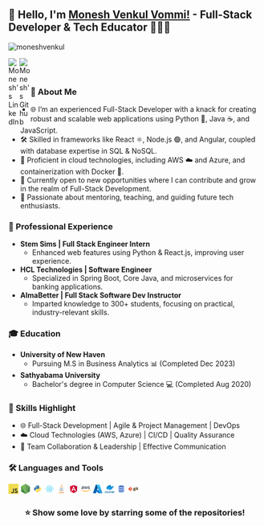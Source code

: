 ## 👋 Hello, I'm [Monesh Venkul Vommi!](https://moneshvenkul.github.io/) - Full-Stack Developer & Tech Educator 🚀👨‍💻

<p align="left"> <img src="https://komarev.com/ghpvc/?username=moneshvenkul&label=Profile%20Views&color=blue&style=plastic" alt="moneshvenkul" /> </p>

<a href="https://www.linkedin.com/in/monesh-venkul-vommi-8a80b6174/">
  <img align="left" alt="Monesh's LinkedIn" width="22px" src="https://cdn.jsdelivr.net/npm/simple-icons@v3/icons/linkedin.svg" />
</a>
<a href="https://github.com/moneshvenkul">
  <img align="left" alt="Monesh's Github" width="22px" src="https://cdn.jsdelivr.net/npm/simple-icons@v3/icons/github.svg" />
</a>

<br/>
<br/>

### 🌟 About Me

- 🌐 I’m an experienced Full-Stack Developer with a knack for creating robust and scalable web applications using Python 🐍, Java ☕, and JavaScript.
- 🛠️ Skilled in frameworks like React ⚛️, Node.js 🟢, and Angular, coupled with database expertise in SQL & NoSQL.
- 📡 Proficient in cloud technologies, including AWS ☁️ and Azure, and containerization with Docker 🐳.
- 🎯 Currently open to new opportunities where I can contribute and grow in the realm of Full-Stack Development.
- 🤝 Passionate about mentoring, teaching, and guiding future tech enthusiasts.

### 💼 Professional Experience

- **Stem Sims | Full Stack Engineer Intern**
  - Enhanced web features using Python & React.js, improving user experience.
- **HCL Technologies | Software Engineer**
  - Specialized in Spring Boot, Core Java, and microservices for banking applications.
- **AlmaBetter | Full Stack Software Dev Instructor**
  - Imparted knowledge to 300+ students, focusing on practical, industry-relevant skills.

### 🎓 Education

- **University of New Haven**
  - Pursuing M.S in Business Analytics 📊 (Completed Dec 2023)
- **Sathyabama University**
  - Bachelor's degree in Computer Science 💻 (Completed Aug 2020)

### 🌟 Skills Highlight

- 🌐 Full-Stack Development | Agile & Project Management | DevOps
- ☁️ Cloud Technologies (AWS, Azure) | CI/CD | Quality Assurance
- 👥 Team Collaboration & Leadership | Effective Communication

### 🛠️ Languages and Tools

<code><img height="20" src="https://raw.githubusercontent.com/github/explore/main/topics/javascript/javascript.png"></code>
<code><img height="20" src="https://raw.githubusercontent.com/github/explore/main/topics/nodejs/nodejs.png"></code>
<code><img height="20" src="https://raw.githubusercontent.com/github/explore/main/topics/python/python.png"></code>
<code><img height="20" src="https://raw.githubusercontent.com/github/explore/main/topics/react/react.png"></code>
<code><img height="20" src="https://raw.githubusercontent.com/github/explore/main/topics/java/java.png"></code>
<code><img height="20" src="https://raw.githubusercontent.com/github/explore/main/topics/angular/angular.png"></code>
<code><img height="20" src="https://raw.githubusercontent.com/github/explore/main/topics/aws/aws.png"></code>
<code><img height="20" src="https://raw.githubusercontent.com/github/explore/main/topics/azure/azure.png"></code>
<code><img height="20" src="https://raw.githubusercontent.com/github/explore/main/topics/docker/docker.png"></code>
<code><img height="20" src="https://raw.githubusercontent.com/github/explore/main/topics/sql/sql.png"></code>
<code><img height="20" src="https://raw.githubusercontent.com/github/explore/main/topics/git/git.png"></code>


<div align="center">

### ⭐ Show some love by starring some of the repositories!

</div>
